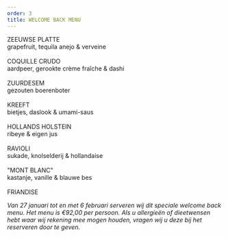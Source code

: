 ```yaml
---
order: 3
title: WELCOME BACK MENU
---
```

ZEEUWSE PLATTE \
grapefruit, tequila anejo & verveine \
\
COQUILLE CRUDO\
aardpeer, gerookte crème fraîche & dashi\
\
ZUURDESEM\
gezouten boerenboter  \
\
KREEFT\
bietjes, daslook & umami-saus\
\
HOLLANDS HOLSTEIN \
ribeye & eigen jus\
\
RAVIOLI\
sukade, knolselderij & hollandaise \
\
"MONT BLANC"\
kastanje, vanille & blauwe bes\
\
FRIANDISE

*Van 27 januari tot en met 6 februari serveren wij dit speciale welcome back menu. Het menu is €92,00 per persoon. Als u allergieën of dieetwensen hebt waar wij rekening mee mogen houden, vragen wij u deze bij het reserveren door te geven.*